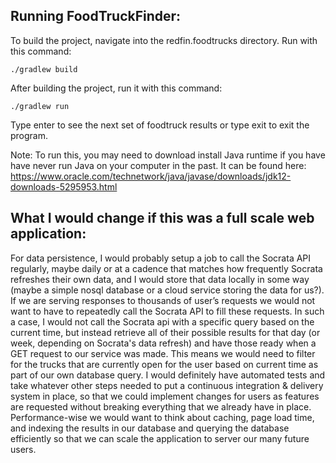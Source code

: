 ## Running FoodTruckFinder:

To build the project, navigate into the redfin.foodtrucks directory. Run with this command:
```
./gradlew build
```

After building the project, run it with this command:

```
./gradlew run
```

Type enter to see the next set of foodtruck results or type exit to exit the program. 

Note: To run this, you may need to download install Java runtime if you have have never run Java on your computer in the past. It can be found here: 
https://www.oracle.com/technetwork/java/javase/downloads/jdk12-downloads-5295953.html


## What I would change if this was a full scale web application:

For data persistence, I would probably setup a job to call the Socrata API regularly, maybe daily or at a cadence that matches how frequently Socrata refreshes their own data, and I would store that data locally in some way (maybe a simple nosql database or a cloud service storing the data for us?). If we are serving responses to thousands of user’s requests we would not want to have to repeatedly call the Socrata API to fill these requests. In such a case, I would not call the Socrata api with a specific query based on the current time, but instead retrieve all of their possible results for that day (or week, depending on Socrata's data refresh) and have those ready when a GET request to our service was made. This means we would need to filter for the trucks that are currently open for the user based on current time as part of our own database query. I would definitely have automated tests and take whatever other steps needed to put a continuous integration & delivery system in place, so that we could implement changes for users as features are requested without breaking everything that we already have in place. Performance-wise we would want to think about caching, page load time, and indexing the results in our database and querying the database efficiently so that we can scale the application to server our many future users.
